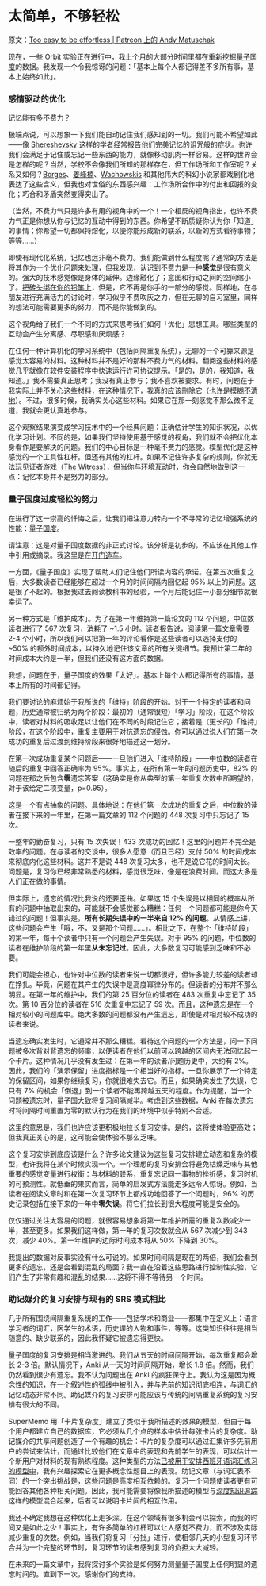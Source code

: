 # 太简单，不够轻松

原文：[Too easy to be effortless | Patreon 上的 Andy Matuschak](https://www.patreon.com/posts/too-easy-to-be-49250309)

现在，一些 Orbit 实验正在进行中，我上个月的大部分时间里都在重新挖掘[量子国度](https://quantum.country/)的数据。我发现一个令我惊讶的问题：「基本上每个人都记得差不多所有事，基本上始终如此」。

### 感情驱动的优化

记忆能有多不费力？

极端点说，可以想象一下我们能自动记住我们感知到的一切。我们可能不希望如此——像 [Shereshevsky](https://en.wikipedia.org/wiki/Solomon_Shereshevsky) 这样的学者经常报告他们完美记忆的诅咒般的症状。也许我们会满足于记住或忘记一些东西的能力，就像移动肌肉一样容易。这样的世界会是怎样的呢？当然，学校不会像我们所知的那样存在，但工作场所和工作室呢？关系又如何？[Borges](https://en.wikipedia.org/wiki/Funes_the_Memorious)、[姜峰楠](https://en.wikipedia.org/wiki/The_Truth_of_Fact,_the_Truth_of_Feeling)、[Wachowskis](https://en.wikipedia.org/wiki/The_matrix) 和其他伟大的科幻小说家都戏剧化地表达了这些含义，但我也对世俗的东西感兴趣：工作场所合作中的付出和回报的变化；巧合和矛盾突然变得突出了。

（当然，不费力气只是许多有用的视角中的一个！一个相反的视角指出，也许不费力气正是你想从你与记忆的互动中得到的东西。你希望不断质疑你认为你「知道」的事情；你希望一切都保持熔化，以便你能形成新的联系，以新的方式看待事物；等等......）

即使有现代化系统，记忆也远非毫不费力。我们能做到什么程度呢？通常的方法是将其作为一个优化问题来处理，但我发现，认识到不费力是一种**感觉**是很有意义的。强大的技术感觉像是身体的延伸。边缘融化了；意图和行动之间的空间缩小了。[把砖头绑在你的铅笔上](https://www.dougengelbart.org/content/view/224/217/#6c)，但是，它不再是你手的一部分的感觉。同样地，在与朋友进行充满活力的讨论时，学习似乎不费吹灰之力，但在无聊的自习室里，同样的想法可能需要更多的努力，而不是你能做到的。

这个视角给了我们一个不同的方式来思考我们如何「优化」思想工具。哪些类型的互动会产生分离感、尽职感和厌烦感？

在任何一种计算机化的学习系统中（包括间隔重复系统），无聊的一个可靠来源是感觉太容易的材料。这种材料并不是好的那种不费力气的材料。翻阅这些材料的感觉几乎就像在软件安装程序中快速运行许可协议提示。「是的，是的，我知道，我知道。」我不需要真正思考；我没有真正参与；我不喜欢被要求。有时，问题在于我实际上并不关心这些材料，在这种情况下，我真的应该删除它（[也许是模糊不清地](https://www.patreon.com/posts/skip-exponential-40672377)）。不过，很多时候，我确实关心这些材料。如果它在那一刻感觉不那么微不足道，我就会更认真地参与。

这个观察结果演变成学习技术中的一个经典问题：正确估计学生的知识状况，以优化学习计划。不同的是，如果我们坚持使用基于感觉的视角，我们就不会把优化本身看作是要解决的问题。我们的中心目标是一种毫不费力的感觉。模型优化是这种感觉的一个工具性杠杆。但还有其他的杠杆。如果不记住许多复杂的规则，你就无法玩[见证者游戏（The Witress）](http://the-witness.net/)，但当你与环境互动时，你会自然地做到这一点：记忆本身并不是努力的部分。

### **量子国度过度轻松的努力**

在进行了这一崇高的忏悔之后，让我们把注意力转向一个不寻常的记忆增强系统的性能：[量子国度](https://quantum.country/)。

请注意：这是对量子国度数据的非正式讨论。该分析是初步的，不应该在其他工作中引用或摘录。我这里是在[开门造车](https://notes.andymatuschak.org/Work_with_the_garage_door_up)。

一方面，《量子国度》实现了帮助人们记住他们所读内容的承诺。在第五次重复之后，大多数读者已经能够在超过一个月的时间间隔内回忆起 95% 以上的问题。这是很了不起的。根据我过去阅读教科书的经验，一个月后能记住一小部分细节就很幸运了。

另一种方式是「维护成本」。为了在第一年维持第一篇论文的 112 个问题，中位数读者进行了 567 次复习，消耗了 ~1.5 小时。读者报告说，阅读第一篇文章需要 2-4 个小时，所以我们可以把第一年的评论看作是这些读者可以选择支付的 ~50% 的额外时间成本，以持久地记住该文章的所有关键细节。我预计第二年的时间成本大约是一半，但我们还没有这方面的数据。

我想，问题在于，量子国度的效果「太好」。基本上每个人都记得所有的事情，基本上所有的时间都记得。

我们要讨论的麻烦始于我所说的「维持」阶段的开始。对于一个特定的读者和问题，历史通常被归纳为两个阶段：最初的（通常很短）「学习」阶段，在这个阶段中，读者对材料的吸收足以让他们在不同的时段记住它；接着是（更长的）「维持」阶段，在这个阶段中，重复主要用于对抗遗忘的侵蚀。你可以通过说人们在第一次成功的重复后过渡到维持阶段来很好地描述这一划分。

在第一次成功重复某个问题后——一旦他们进入「维持阶段」——中位数的读者在随后的重复中回答正确率为 95%。事实上，在所有第一年的问题历史中，82% 的问题在那之后包含**零**遗忘答案（这确实是你从典型的第一年重复次数中所期望的，对于该给定二项变量，p=0.95）。

这是一个有点抽象的问题。具体地说：在他们第一次成功的重复之后，中位数的读者在接下来的一年里，在第一篇文章的 112 个问题的 448 次复习中只忘记了 15 次。

一整年的勤奋复习，只有 15 次失误！433 次成功的回忆！这里的问题并不完全是效率的问题。在与读者的交谈中，很多人愿意（而且已经）支付 50% 的时间成本来彻底内化这些材料。这并不是说 448 次复习太多，也不是说它花的时间太长。问题是，复习你已经非常熟悉的材料，感觉很乏味，像是在浪费时间。而这大多是人们正在做的事情。

但实际上，遗忘的情况比我说的还要歪曲。如果这 15 个失误是以相同的概率从所有的问题中抽取出来的，可能就不会感觉那么糟糕：任何一个问题都可能是你今天错过的问题！但事实是，**所有长期失误中的一半来自 12% 的问题**。从情感上讲，这些问题会产生「哦，不，又是那个问题......」。相比之下，在整个「维持阶段」的第一年，每十个读者中只有一个问题会产生失误。对于 95% 的问题，中位数的读者在维护阶段的第一年里**从未忘记过**。因此，大多数复习可能感到乏味和不必要。

我们可能会担心，也许对中位数的读者来说一切都很好，但许多能力较差的读者却在挣扎。毕竟，问题在其产生的失误中是高度幂律分布的。但读者的分布并不那么明显。在第一年的维护中，我们的第 25 百分位的读者在 483 次重复中忘记了 35 次。第 10 百分位的读者在 516 次重复中忘记了 59 次。而且，这种遗忘是在一个相对较小的问题库中。绝大多数的问题都没有产生遗忘，即使是对相对较不成功的读者来说。

当遗忘确实发生时，它通常并不那么糟糕。看待这个问题的一个方法是，问一下问题被多次背对背遗忘的频率，以便读者在他们以前可以跨越的区间内无法回忆起一个卡片。这种情况几乎没有发生过：在第一年的读者/问题历史中，大约有 2%。因此，我们的「演示保留」进度指标是一个相当好的指标。一旦你展示了一个特定的保留区间，如果你继续复习，你就很难失去它。而且，如果确实发生了失误，它只有 7% 的机会「倒退」到一个读者不能再跨越五天的程度。作为提醒，当一个问题被遗忘时，量子国大致将复习间隔减半。考虑到这些数据，Anki 在每次遗忘时将间隔时间重置为零的默认行为在我们的环境中似乎特别不合适。

这里的意思是，我们也许应该更积极地拉长复习安排。是的，这将使体验更高效；但我真正关心的是，这可能会使体验不那么乏味。

这个复习安排到底应该是什么？许多论文建议为这些复习安排建立动态和复杂的模型，也许我将在某个时候实现一个。一个理想的复习安排会将避免枯燥乏味与其他重要的感觉变量进行权衡：与材料的联系，重复忘记同一事物的挫折感，复习时机的可预测性。就低垂的果实而言，简单的启发式方法能走多远令人惊讶。例如，当读者在阅读文章时和在第一次复习环节上都成功地回答了一个问题时，96% 的历史记录包括在接下来的一年中**零失误**。将它们拉长到很大程度可能是安全的。

仅仅通过关注太容易的问题，就很容易想象将第一年维护所需的重复次数减少一半，甚至更多。如果我们这样做，第一年的复习次数就会从 567 次减少到 343 次，减少 40%。第一年维护的边际时间成本将从 50% 下降到 30%。

我提出的数据对反事实没有什么可说的。如果时间间隔是现在的两倍，我们会看到更多的遗忘，还是会看到混乱的局面？我一直在沿着这些思路进行控制性实验，它们产生了非常有趣和混乱的结果......这将不得不等待另一个时间。

### **助记媒介的复习安排与现有的 SRS 模式相比**

几乎所有围绕间隔重复系统的工作——包括学术和商业——都集中在定义上：语言学习者的词汇，医学生的术语，历史课的人物和事件，等等。这类知识往往是相当随意的、缺少联系的，因此我怀疑它被遗忘得更快。

量子国度的复习安排是相当激进的。我们从五天的时间间隔开始，每次重复都会增长 2-3 倍。默认情况下，Anki 从一天的时间间隔开始，增长 1.8 倍。然而，我们仍然看到很少有遗忘。我不认为问题出在 Anki 的疯狂保守上。我认为这是因为概念性的知识，在一个叙述性的弧线中被引入，并与先前的知识彻底相连，与词汇的记忆动态非常不同。助记媒介的复习安排可能应该与传统的间隔重复系统的复习安排有很大的不同。

SuperMemo 用「卡片复杂度」建立了类似于我所描述的效果的模型，但由于每个用户都建立自己的数据库，它必须从几个点的样本中估计每张卡片的复杂度。助记媒介的共享问题创造了一个有趣的机会：卡片的复杂度可以通过汇集许多先前用户的尝试来估计，而通过比较他们在文章中的表现和先前学生的表现，可以估计一个新用户对材料的现有熟练程度。这种类型的方法[已被用于安排西班牙语词汇练习的模型中](https://citeseerx.ist.psu.edu/viewdoc/download?doi=10.1.1.697.3755&rep=rep1&type=pdf)，我有兴趣探索它在更多概念性题目上的表现。助记文章（与词汇表不同）的一个突出挑战是，这些问题是高度相互依赖的。复习一个问题使读者更有可能回答其他各种相关问题。因此，我可能需要将像我所描述的模型与[深度知识追踪](https://arxiv.org/pdf/1506.05908)这样的模型混合起来，后者可以说明卡片间的相互作用。

我还不确定我想在这种优化上走多深。在这个领域有很多机会可以探索，而我的时间又是如此之少！事实上，有许多简单的杠杆可以让人感觉不费力，而不涉及实际减少重复的次数。例如，当我们将复习「分批」进行，使相邻几天的小型复习环节合并为一个完整的环节时，复习环节的读者感到复习的负担大大减轻。

在未来的一篇文章中，我将探讨多个实验是如何努力测量量子国度上任何明显的遗忘时间的。直到下一次，感谢你们的支持。